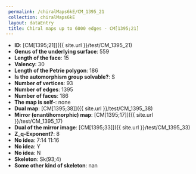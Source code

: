 ```yaml
--- 
 permalink: /chiralMaps6kE/CM_1395_21 
 collection: chiralMaps6kE
 layout: dataEntry
 title: Chiral maps up to 6000 edges - CM[1395;21]
---
```


- **ID**: [CM[1395;21]]({{ site.url }}/test/CM_1395_21)
- **Genus of the underlying surface**: 559
- **Length of the face**: 15
- **Valency**: 30
- **Length of the Petrie polygon**: 186
- **Is the automorphism group solvable?**: S
- **Number of vertices**: 93
- **Number of edges**: 1395
- **Number of faces**: 186
- **The map is self-**: none
- **Dual map**: [CM[1395;38]]({{ site.url }}/test/CM_1395_38)
- **Mirror (enantihomorphic) map**: [CM[1395;17]]({{ site.url }}/test/CM_1395_17)
- **Dual of the mirror image**: [CM[1395;33]]({{ site.url }}/test/CM_1395_33)
- **Z_q-Exponent?**: 8
- **No idea**:  7:14 11:16
- **No idea**: Y
- **No idea**: N
- **Skeleton**: Sk(93;4)
- **Some other kind of skeleton**: nan
